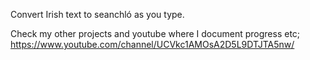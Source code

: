 Convert Irish text to seanchló as you type.

Check my other projects and youtube where I document progress etc; https://www.youtube.com/channel/UCVkc1AMOsA2D5L9DTJTA5nw/
